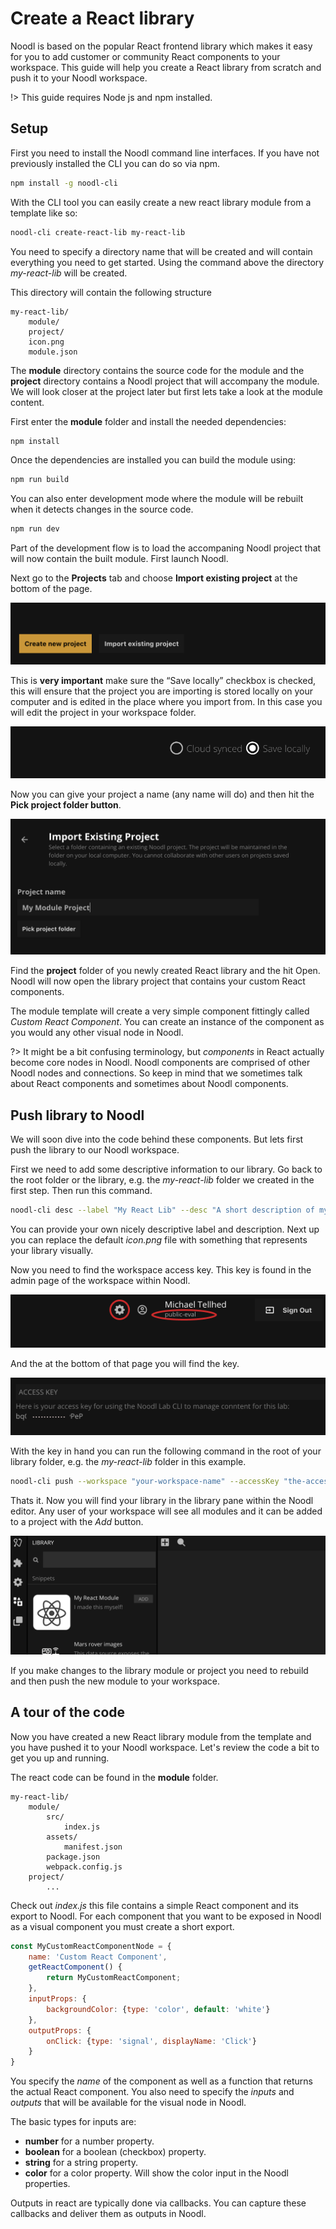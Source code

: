 # Create a React library

Noodl is based on the popular React frontend library which makes it easy for you to add customer or community React components to your workspace. This guide will help you create a React library from scratch and push it to your Noodl workspace.

!> This guide requires Node js and npm installed.

## Setup
First you need to install the Noodl command line interfaces. If you have not previously installed the CLI you can do so via npm.

```bash
npm install -g noodl-cli
```

With the CLI tool you can easily create a new react library module from a template like so:

```bash
noodl-cli create-react-lib my-react-lib
```

You need to specify a directory name that will be created and will contain everything you need to get started. Using the command above the directory *my-react-lib* will be created.

This directory will contain the following structure

```
my-react-lib/
    module/
    project/
    icon.png
    module.json
```

The **module** directory contains the source code for the module and the **project** directory contains a Noodl project that will accompany the module. We will look closer at the project later but first lets take a look at the module content.

First enter the **module** folder and install the needed dependencies:

```bash
npm install
```

Once the dependencies are installed you can build the module using:

```bash
npm run build
```

You can also enter development mode where the module will be rebuilt when it detects changes in the source code.

```bash
npm run dev
```

Part of the development flow is to load the accompaning Noodl project that will now contain the built module. First launch Noodl.

Next go to the **Projects** tab and choose **Import existing project** at the bottom of the page.

![](import-project.png ':class=img-size-l')

This is **very important** make sure the “Save locally” checkbox is checked, this will ensure that the project you are importing is stored locally on your computer and is edited in the place where you import from. In this case you will edit the project in your workspace folder.

![](save-locally.png ':class=img-size-l')

Now you can give your project a name (any name will do) and then hit the **Pick project folder button**.

![](pick-project-folder.png ':class=img-size-l')

Find the **project** folder of you newly created React library and the hit Open. Noodl will now open the library project that contains your custom React components.

The module template will create a very simple component fittingly called *Custom React Component*. You can create an instance of the component as you would any other visual node in Noodl.

?> It might be a bit confusing terminology, but *components* in React actually become core nodes in Noodl. Noodl components are comprised of other Noodl nodes and connections. So keep in mind that we sometimes talk about React components and sometimes about Noodl components.

## Push library to Noodl
We will soon dive into the code behind these components. But lets first push the library to our Noodl workspace.

First we need to add some descriptive information to our library. Go back to the root folder or the library, e.g. the *my-react-lib* folder we created in the first step. Then run this command. 

```bash
noodl-cli desc --label "My React Lib" --desc "A short description of my lib"
```

You can provide your own nicely descriptive label and description. Next up you can replace the default *icon.png* file with something that represents your library visually.

Now you need to find the workspace access key. This key is found in the admin page of the workspace within Noodl.

![](workspace-admin.png ':class=img-size-m')

And the at the bottom of that page you will find the key.

![](access-key.png ':class=img-size-m')

With the key in hand you can run the following command in the root of your library folder, e.g. the *my-react-lib* folder in this example.

```bash
noodl-cli push --workspace "your-workspace-name" --accessKey "the-access-key"
```

Thats it. Now you will find your library in the library pane within the Noodl editor. Any user of your workspace will see all modules and it can be added to a project with the *Add* button.

![](library-pane.png ':class=img-size-l')

If you make changes to the library module or project you need to rebuild and then push the new module to your workspace.

## A tour of the code
Now you have created a new React library module from the template and you have pushed it to your Noodl workspace. Let's review the code a bit to get you up and running.

The react code can be found in the **module** folder.

```
my-react-lib/
    module/
        src/
            index.js
        assets/
            manifest.json
        package.json
        webpack.config.js
    project/
        ...
```

Check out *index.js* this file contains a simple React component and its export to Noodl. For each component that you want to be exposed in Noodl as a visual component you must create a short export.

```javascript
const MyCustomReactComponentNode = {
	name: 'Custom React Component',
	getReactComponent() {
		return MyCustomReactComponent;
	},
	inputProps: {
		backgroundColor: {type: 'color', default: 'white'}
	},
	outputProps: {
		onClick: {type: 'signal', displayName: 'Click'}
	}
}
```

You specify the *name* of the component as well as a function that returns the actual React component. You also need to specify the *inputs* and *outputs* that will be available for the visual node in Noodl.

The basic types for inputs are:
* **number** for a number property.
* **boolean** for a boolean (checkbox) property.
* **string** for a string property.
* **color** for a color property. Will show the color input in the Noodl properties.

Outputs in react are typically done via callbacks. You can capture these callbacks and deliver them as outputs in Noodl.




